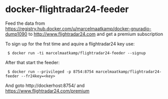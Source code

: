 # docker-flightradar24-feeder

Feed the data from https://registry.hub.docker.com/u/marcelmaatkamp/docker-gnuradio-dump1090 to http://www.flightradar24.com and get a premium subscription

To sign up for the frst time and aquire a flightradar24 key use:
```
 $ docker run -ti marcelmaatkamp/flightradar24-feeder --signup
```

After that start the feeder: 
```
 $ docker run --privileged -p 8754:8754 marcelmaatkamp/flightradar24-feeder --fr24key=<key>
```

And goto http://dockerhost:8754/ and https://www.flightradar24.com/premium
